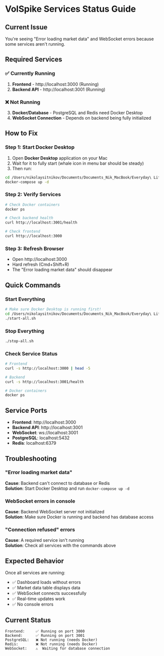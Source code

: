 # VolSpike Services Status Guide

## Current Issue
You're seeing "Error loading market data" and WebSocket errors because some services aren't running.

## Required Services

### ✅ Currently Running
1. **Frontend** - http://localhost:3000 (Running)
2. **Backend API** - http://localhost:3001 (Running)

### ❌ Not Running
3. **Docker/Database** - PostgreSQL and Redis need Docker Desktop
4. **WebSocket Connection** - Depends on backend being fully initialized

## How to Fix

### Step 1: Start Docker Desktop
1. Open **Docker Desktop** application on your Mac
2. Wait for it to fully start (whale icon in menu bar should be steady)
3. Then run:

```bash
cd /Users/nikolaysitnikov/Documents/Documents_Nik_MacBook/Everyday\ Life/AI/VolumeFunding/VolSpike
docker-compose up -d
```

### Step 2: Verify Services
```bash
# Check Docker containers
docker ps

# Check backend health
curl http://localhost:3001/health

# Check frontend
curl http://localhost:3000
```

### Step 3: Refresh Browser
- Open http://localhost:3000
- Hard refresh (Cmd+Shift+R)
- The "Error loading market data" should disappear

## Quick Commands

### Start Everything
```bash
# Make sure Docker Desktop is running first!
cd /Users/nikolaysitnikov/Documents/Documents_Nik_MacBook/Everyday\ Life/AI/VolumeFunding/VolSpike
./start-all.sh
```

### Stop Everything
```bash
./stop-all.sh
```

### Check Service Status
```bash
# Frontend
curl -s http://localhost:3000 | head -5

# Backend
curl -s http://localhost:3001/health

# Docker containers
docker ps
```

## Service Ports

- **Frontend**: http://localhost:3000
- **Backend API**: http://localhost:3001
- **WebSocket**: ws://localhost:3001
- **PostgreSQL**: localhost:5432
- **Redis**: localhost:6379

## Troubleshooting

### "Error loading market data"
**Cause**: Backend can't connect to database or Redis  
**Solution**: Start Docker Desktop and run `docker-compose up -d`

### WebSocket errors in console
**Cause**: Backend WebSocket server not initialized  
**Solution**: Make sure Docker is running and backend has database access

### "Connection refused" errors
**Cause**: A required service isn't running  
**Solution**: Check all services with the commands above

## Expected Behavior

Once all services are running:
- ✅ Dashboard loads without errors
- ✅ Market data table displays data
- ✅ WebSocket connects successfully
- ✅ Real-time updates work
- ✅ No console errors

## Current Status

```
Frontend:     ✅ Running on port 3000
Backend:      ✅ Running on port 3001
PostgreSQL:   ❌ Not running (needs Docker)
Redis:        ❌ Not running (needs Docker)
WebSocket:    ⚠️  Waiting for database connection
```

